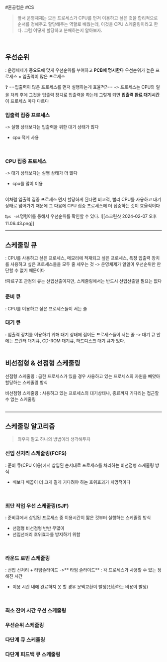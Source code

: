 #혼공컴운 #CS 

> 앞서 운영체제는 모든 프로세스가 CPU를 먼저 이용하고 싶은 것을 합리적으로 순서를 정해주고 할당해주는 역할로 배웠는데, 이것을 CPU 스케줄링이라고 한다.
> 그럼 어떻게 할당하고 분배하는지 알아보자.

<br>

## 우선순위
: 운영체제가  중요도에 맞게 우선순위를 부여하고 **PCB에 명시한다**
우선순위가 높은 프로세스 = 입출력이 많은 프로세스

❓ ==입출력이 많은 프로세스를 먼저 실행하는게 효율적?==
-> 프로세스는 CPU의 일을 처리 후에 그것을 입출력 장치로 입출력을 하는데 그렇게 되면
**입출력 완료 대기시간**이 프로세스 마다 다르다
<br>

### 입출력 집중 프로세스
-> 실행 상태보다는 입출력을 위한 대기 상태가 많다
- cpu 적게 사용
<br>

### CPU 집중 프로세스 
-> 대기 상태보다는 실행 상태가 더 많다
- cpu를 많이 이용
<br>
이처럼 입출력 집중 프로세스 먼저 할당하게 된다면 비교적, 빨리 CPU를 사용하고 대기상태로 넘어가기 때문에 그 다음에 CPU 집중 프로세스에 더 집중하는 것이 효율적이다

❗️`ps -el`명령어를 통해서 우선순위를 확인할 수 있다.
![[스크린샷 2024-02-07 오후 11.06.43.png]]
<br>

---
## 스케줄링 큐
: CPU를 사용하고 싶은 프로세스, 메모리에 적재되고 싶은 프로세스, 특정 입출력 장치를 사용하고 싶은 프로세스들을 모두 줄 세우는 것
-> 운영체제가 일일이 우선순위만 판단할 수 없기 때문이다

❗️자료구조 관점의 큐는 선입선출이지만, 스케줄링에서는 반드시 선입선출일 필요는 없다
<br>

### 준비 큐
: CPU를 이용하고 싶은 프로세스들이 서는 줄

### 대기 큐
: 입출력 장치를 이용하기 위해 대기 상태에 접어든 프로세스들이 서는 줄
-> 대기 큐 안에는 프린터 대기큐, CD-ROM 대기큐, 하드디스크 대기 큐가 있다.
<br>
<br>

## 비선점형 & 선점형 스케줄링

선점형 스케줄링 : 급한 프로세스가 있을 경우 사용하고 있는 프로세스의 자원을 빼앗아 할당하는 스케줄링 방식

비선점형 스케줄링 : 사용하고 있는 프로세스의 대기상태나, 종료까지 기다리는 접근할 수 없는 스케줄링
<br>
<br>

----
## 스케줄링 알고리즘

> 외우지 말고 하나의 방법이라 생각해두자
### 선입 선처리 스케줄링(FCFS)
: 준비 큐(CPU 이용)에서 삽입된 순서대로 프로세스를 처리하는 비선점형 스케줄링 방식
- 배보다 배꼽이 더 크게 길게 기다려야 하는 호위효과가 치명적이다
<br>

### 최단 작업 우선 스케줄링(SJF)
: 준비큐에서 삽입된 프로세스 중 이용시간이 짧은 것부터 실행하는 스케줄링 방식
- 선점형 비선점형 반반 무많이
- 선입선처리 호위효과를 방지하기 위함
<br>

### 라운드 로빈 스케줄링
: 선입 선처리 + 타임슬라이드
->** 타임 슬라이드** : 각 프로세스가 사용할 수 있는 정해진 시간
- 이용 시간 내에 완료하지 못 할 경우 문맥교환이 발생(전환하는 비용이 발생)
<br>

### 최소 잔여 시간 우선 스케줄링
### 우선순위 스케줄링
### 다단계 큐 스케줄링
### 다단계 피드백 큐 스케줄링
